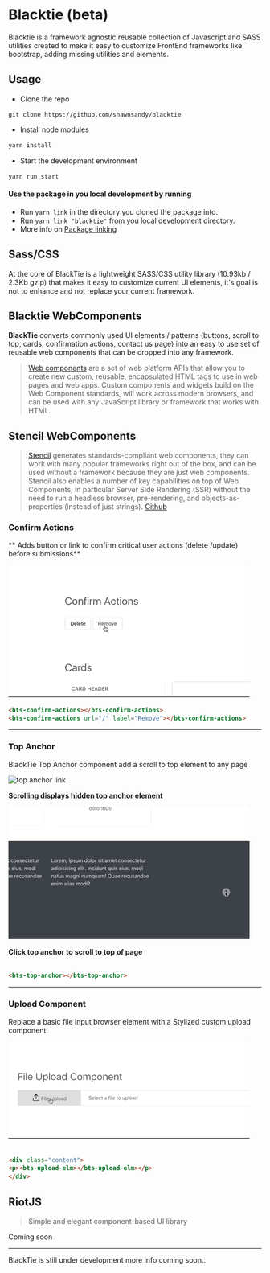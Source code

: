 # Blacktie (beta)

 Blacktie is a framework agnostic reusable collection of Javascript and SASS utilities created to make it easy to customize FrontEnd frameworks like bootstrap, adding missing utilities and elements.


## Usage

* Clone the repo

```
git clone https://github.com/shawnsandy/blacktie
```

* Install node modules

``` bash
yarn install
```

* Start the development environment

```
yarn run start
```

#### Use the package in you local development by running

* Run `yarn link` in the directory you cloned the package into.
* Run `yarn link "blacktie"` from you local development directory.
* More info on [Package linking](https://yarnpkg.com/lang/en/docs/cli/link/)

## Sass/CSS

At the core of BlackTie is a lightweight SASS/CSS utility library (10.93kb / 2.3Kb gzip) that makes it easy to customize current UI elements, it's goal is not to enhance and not replace your current framework.

## Blacktie WebComponents

**BlackTie** converts commonly used UI elements / patterns (buttons, scroll to top, cards, confirmation actions, contact us page) into an easy to use set of reusable web components that can be dropped into any framework.

> [Web components](https://www.webcomponents.org/introduction) are a set of web platform APIs that allow you to create new custom, reusable, encapsulated HTML tags to use in web pages and web apps. Custom components and widgets build on the Web Component standards, will work across modern browsers, and can be used with any JavaScript library or framework that works with HTML.

## Stencil WebComponents

> [Stencil](https://stenciljs.com/docs/intro) generates standards-compliant web components, they can work with many popular frameworks right out of the box, and can be used without a framework because they are just web components. Stencil also enables a number of key capabilities on top of Web Components, in particular Server Side Rendering (SSR) without the need to run a headless browser, pre-rendering, and objects-as-properties (instead of just strings). [Github](https://github.com/ionic-team/stencil)

### Confirm Actions

** Adds button or link to confirm critical user actions (delete /update) before submissions**

![Confirm Actions](/confirm-actions.gif)



``` html
<bts-confirm-actions></bts-confirm-actions>
<bts-confirm-actions url="/" label="Remove"></bts-confirm-actions>

```
_________________________________________________

### Top Anchor

BlackTie Top Anchor component add a scroll to top element to any page

![top anchor link](/bts-anchor.gif)

__Scrolling displays hidden top anchor element__

![top anchor link](/scrolling-top.gif)

__Click top anchor to scroll to top of page__

``` html

<bts-top-anchor></bts-top-anchor>

```
_____________

### Upload Component

Replace a basic file input browser element with a Stylized custom upload component.

![File Upload](bts-upload-component.gif)

``` html

<div class="content">
<p><bts-upload-elm></bts-upload-elm></p>
</div>

```

## RiotJS

> Simple and elegant component-based UI library

Coming soon
____________

BlackTie is still under development more info coming soon..
